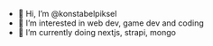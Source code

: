- 👋 Hi, I’m @konstabelpiksel
- 👀 I’m interested in web dev, game dev and coding
- 🌱 I’m currently doing nextjs, strapi, mongo

<!---
konstabelpiksel/konstabelpiksel is a ✨ special ✨ repository because its `README.md` (this file) appears on your GitHub profile.
You can click the Preview link to take a look at your changes.
--->

